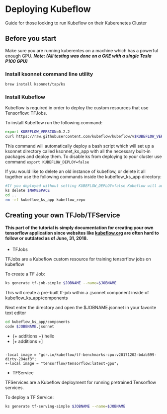 # Deploying Kubeflow

Guide for those looking to run Kubeflow on their Kuberenetes Cluster

## Before you start
Make sure you are running kuberentes on a machine which has a powerful enough GPU. 
_**Note: (All testing was done on a GKE with a single Tesla P100 GPU)**_

### Install ksonnet command line utility
```bash
brew install ksonnet/tap/ks
```

### Install Kubeflow
Kubeflow is required in order to deploy the custom resources that use Tensorflow: TFJobs.

To install Kubeflow run the following command:
```bash
export KUBEFLOW_VERSION=0.2.2
curl https://raw.githubusercontent.com/kubeflow/kubeflow/v$KUBEFLOW_VERSION/scripts/deploy.sh | bash
```
This command will automatically deploy a bash script which will set up a ksonnet directory called ksonnet_ks_app with all the necessary built-in packages and deploy them. To disable ks from deploying to your cluster use command `export KUBEFLOW_DEPLOY=false`

If you would like to delete an old instance of kubeflow, or delete it all together use the following commands inside the kubeflow_ks_app directory:
```bash
#If you deployed without setting KUBEFLOW_DEPLOY=false Kubeflow will automatically deploy to the default namespace
ks delete $NAMESPACE
cd ..
rm -rf kubeflow_ks_app kubeflow_repo
```

## Creating your own TFJob/TFService

#### This part of the tutorial is simply documentation for creating your own tensorflow application since websites like [kubeflow.org](http://kubeflow.org/docs/started/getting-started) are often hard to follow or outdated as of June, 31, 2018.

+ TFJobs

TFJobs are a Kubeflow custom resource for training tensorflow jobs on kubeflow

To create a TF Job:
```bash
ks generate tf-job-simple $JOBNAME --name=$JOBNAME
```

This will create a pre-built tf-job within a .jsonnet component inside of kubeflow_ks_app/components

Next enter the directory and open the $JOBNAME.jsonnet in your favorite text editor

```bash
cd kubeflow_ks_app/components
code $JOBENAME.jsonnet
```
- {+ additions +}
hello
- [+ additions +]
```

-local image = "gcr.io/kubeflow/tf-benchmarks-cpu:v20171202-bdab599-dirty-284af3";
+-local image = "tensorflow/tensorflow:latest-gpu";
```

+ TFService

TFServices are a Kubeflow deployment for running pretrained Tensorflow services.

To deploy a TF Service:
```bash
ks generate tf-serving-simple $JOBNAME --name=$JOBNAME
```
